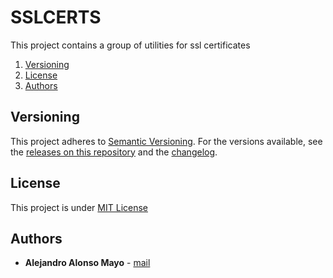 # SSLCERTS
This project contains a group of utilities for ssl certificates

1. [Versioning](#Versioning)
2. [License](#License)
4. [Authors](#Authors)

## Versioning
This project adheres to [Semantic Versioning](https://semver.org/spec/v2.0.0.html). For the versions available, see the [releases on this repository](https://github.com/AlejandroAM91/sslcerts/releases) and the [changelog](https://github.com/AlejandroAM91/sslcerts/blob/main/CHANGELOG.md).

## License
This project is under [MIT License](https://github.com/AlejandroAM91/sslcerts/blob/main/LICENSE.md)

## Authors
 * **Alejandro Alonso Mayo** - [mail](mailto:alejandroalonsomayo@gmail.com)
